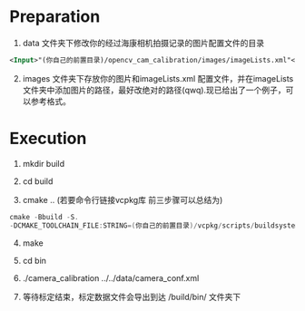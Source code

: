 Preparation
====
1) data 文件夹下修改你的经过海康相机拍摄记录的图片配置文件的目录
```xml
<Input>"(你自己的前置目录)/opencv_cam_calibration/images/imageLists.xml"</Input>
```
2) images 文件夹下存放你的图片和imageLists.xml 配置文件，并在imageLists文件夹中添加图片的路径，最好改绝对的路径(qwq).现已给出了一个例子，可以参考格式。

Execution
================

1) mkdir build

2) cd build

3) cmake ..
(若要命令行链接vcpkg库 前三步骤可以总结为)
```cpp
cmake -Bbuild -S. 
-DCMAKE_TOOLCHAIN_FILE:STRING=(你自己的前置目录)/vcpkg/scripts/buildsystems/vcpkg.cmake && cd build
```

4) make

5) cd bin

6) ./camera_calibration ../../data/camera_conf.xml 

7) 等待标定结束，标定数据文件会导出到达 /build/bin/ 文件夹下 

